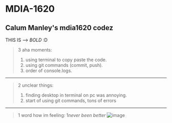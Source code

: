 # MDIA-1620
Calum Manley's mdia1620 codez
-----------------
THIS IS --> *BOLD* :D
>3 aha moments:
>1. using terminal to copy paste the code.
>2. using git commands (commit, push).
>3. order of console.logs.
---------
>2 unclear things:
>1. finding desktop in terminal on pc was annoying.
>2. start of using git commands, tons of errors
---------
>1 word how im feeling:
> 1*never been better*
![image](https://github.com/user-attachments/assets/872ff623-047f-4509-bfc3-defe21664b02)

